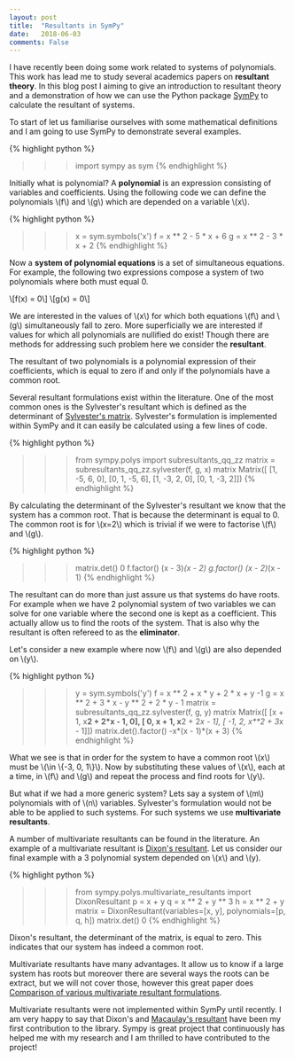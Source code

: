 ```yaml
---
layout: post
title:  "Resultants in SymPy"
date:   2018-06-03
comments: False
---
```


I have recently been doing some work related to systems of polynomials. This work
has lead me to study several academics papers on **resultant theory**. In this blog
post I aiming to give an introduction to resultant theory and a demonstration of
how we can use the Python package [SymPy](http://www.sympy.org/en/index.html)
to calculate the resultant of systems.

To start of let us familiarise ourselves with some mathematical definitions
and I am going to use SymPy to demonstrate several examples.

{% highlight python %}
>>> import sympy as sym
{% endhighlight %}
 
Initially what is polynomial? Α **polynomial** is an expression consisting of
variables and coefficients. Using the following code we can define the polynomials
\\(f\\) and \\(g\\) which are depended on a variable \\(x\\).

{% highlight python %}
>>> x = sym.symbols('x')
>>> f = x ** 2 - 5 * x + 6
>>> g = x ** 2 - 3 * x + 2
{% endhighlight %}

Now a **system of polynomial equations** is a set of simultaneous equations.
For example, the following two expressions compose a system of two polynomials
where both must equal 0.

\\[f(x) = 0\\]
\\[g(x) = 0\\]

We are interested in the values of \\(x\\) for which both equations \\(f\\) and \\(g\\)
simultaneously fall to zero. More superficially we are interested if values for
which all polynomials are nullified do exist! Though there are methods for addressing
such problem here we consider the **resultant**. 

The resultant of two polynomials is a polynomial expression of their coefficients,
which is equal to zero if and only if the polynomials have a common root.

Several resultant formulations exist within the literature. One of the most common
ones is the Sylvester's resultant which is defined as the determinant of
[Sylvester's matrix](http://mathworld.wolfram.com/SylvesterMatrix.html). Sylvester's
formulation is implemented within SymPy and it can easily be calculated using a
few lines of code.

{% highlight python %}
>>> from sympy.polys import subresultants_qq_zz
>>> matrix = subresultants_qq_zz.sylvester(f, g, x)
>>> matrix
Matrix([
[1, -5,  6, 0],
[0,  1, -5, 6],
[1, -3,  2, 0],
[0,  1, -3, 2]])
{% endhighlight %}

By calculating the determinant of the Sylvester's resultant we know that the
system has a common root. That is because the determinant is equal to 0.
The common root is for \\(x=2\\) which is trivial if we were to factorise
\\(f\\) and \\(g\\).

{% highlight python %}
>>> matrix.det()
0
>>> f.factor()
(x - 3)*(x - 2)
>>> g.factor()
(x - 2)*(x - 1)
{% endhighlight %}

The resultant can do more than just assure us that systems do have roots. For
example when we have 2 polynomial system of two variables we can solve for one variable
where the second one is kept as a coefficient. This actually allow us to find the
roots of the system. That is also why the resultant is often refereed to as the
**eliminator**. 

Let's consider a new example where now \\(f\\) and \\(g\\) are also depended
on \\(y\\).

{% highlight python %}
>>> y = sym.symbols('y')
>>> f = x ** 2 + x * y + 2 * x + y -1
>>> g = x ** 2 + 3 * x - y ** 2 + 2 * y - 1
>> matrix = subresultants_qq_zz.sylvester(f, g, y)
>> matrix
Matrix([
[x + 1, x**2 + 2*x - 1,              0],
[    0,          x + 1, x**2 + 2*x - 1],
[   -1,              2, x**2 + 3*x - 1]])
>>> matrix.det().factor()
-x*(x - 1)*(x + 3)
{% endhighlight %}

What we see is that in order for the system to have a common root \\(x\\) must be \\(\in \\{-3, 0, 1\\}\\).
Now by substituting these values of \\(x\\), each at a time, in \\(f\\) and
\\(g\\) and repeat the process and find roots for \\(y\\).

But what if we had a more generic system? Lets say a system of \\(m\\) polynomials with
of \\(n\\) variables. Sylvester's formulation would not be able to be applied to
such systems. For such systems we use **multivariate resultants**. 

A number of multivariate resultants can be found in the literature. An example of a
multivariate resultant is [Dixon's resultant](https://pdfs.semanticscholar.org/074d/652f97d07a2d5150764c2f448a6d98d3ab3b.pdf).
Let us consider our final example with a 3 polynomial system depended on
\\(x\\) and \\(y\).

{% highlight python %}
>>> from sympy.polys.multivariate_resultants import DixonResultant
>>> p = x + y
>>> q = x ** 2 + y ** 3
>>> h = x ** 2 + y
>>> matrix = DixonResultant(variables=[x, y], polynomials=[p, q, h])
>>> matrix.det()
0
{% endhighlight %}

Dixon's resultant, the determinant of the matrix, is equal to zero. This indicates
that our system has indeed a common root.

Multivariate resultants have many advantages. It allow us to know if a large
system has roots but moreover there are several ways the roots can be extract,
but we will not cover those, however this great paper does
[Comparison of various multivariate resultant formulations](https://dl.acm.org/citation.cfm?id=220370).

Multivariate resultants were not implemented within SymPy until recently. I am very
happy to say that Dixon's and [Macaulay's resultant](https://projecteuclid.org/euclid.chmm/1263317746)
have been my first contribution to the library. Sympy is great project that continuously
has helped me with my research and I am thrilled to have contributed to the project!